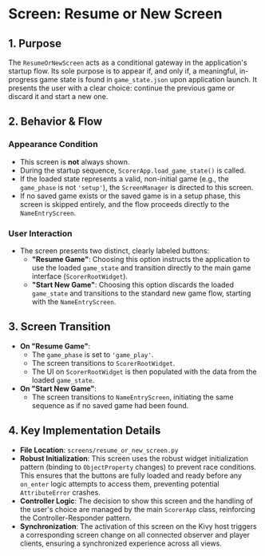 # Screen: Resume or New Screen

## 1. Purpose

The `ResumeOrNewScreen` acts as a conditional gateway in the application's startup flow. Its sole purpose is to appear if, and only if, a meaningful, in-progress game state is found in `game_state.json` upon application launch. It presents the user with a clear choice: continue the previous game or discard it and start a new one.

## 2. Behavior & Flow

### Appearance Condition

- This screen is **not** always shown.
- During the startup sequence, `ScorerApp.load_game_state()` is called.
- If the loaded state represents a valid, non-initial game (e.g., the `game_phase` is not `'setup'`), the `ScreenManager` is directed to this screen.
- If no saved game exists or the saved game is in a setup phase, this screen is skipped entirely, and the flow proceeds directly to the `NameEntryScreen`.

### User Interaction

- The screen presents two distinct, clearly labeled buttons:
  - **"Resume Game"**: Choosing this option instructs the application to use the loaded `game_state` and transition directly to the main game interface (`ScorerRootWidget`).
  - **"Start New Game"**: Choosing this option discards the loaded `game_state` and transitions to the standard new game flow, starting with the `NameEntryScreen`.

## 3. Screen Transition

- **On "Resume Game"**:
  - The `game_phase` is set to `'game_play'`.
  - The screen transitions to `ScorerRootWidget`.
  - The UI on `ScorerRootWidget` is then populated with the data from the loaded `game_state`.
- **On "Start New Game"**:
  - The screen transitions to `NameEntryScreen`, initiating the same sequence as if no saved game had been found.

## 4. Key Implementation Details

- **File Location**: `screens/resume_or_new_screen.py`
- **Robust Initialization**: This screen uses the robust widget initialization pattern (binding to `ObjectProperty` changes) to prevent race conditions. This ensures that the buttons are fully loaded and ready before any `on_enter` logic attempts to access them, preventing potential `AttributeError` crashes.
- **Controller Logic**: The decision to show this screen and the handling of the user's choice are managed by the main `ScorerApp` class, reinforcing the Controller-Responder pattern.
- **Synchronization**: The activation of this screen on the Kivy host triggers a corresponding screen change on all connected observer and player clients, ensuring a synchronized experience across all views.
